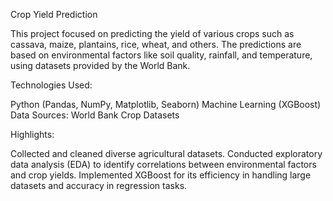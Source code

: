 Crop Yield Prediction


This project focused on predicting the yield of various crops such as cassava, maize, plantains, rice, wheat, and others. The predictions are based on environmental factors like soil quality, rainfall, and temperature, using datasets provided by the World Bank.

Technologies Used:



Python (Pandas, NumPy, Matplotlib, Seaborn)
Machine Learning (XGBoost)
Data Sources: World Bank Crop Datasets


Highlights:

Collected and cleaned diverse agricultural datasets.
Conducted exploratory data analysis (EDA) to identify correlations between environmental factors and crop yields.
Implemented XGBoost for its efficiency in handling large datasets and accuracy in regression tasks.
